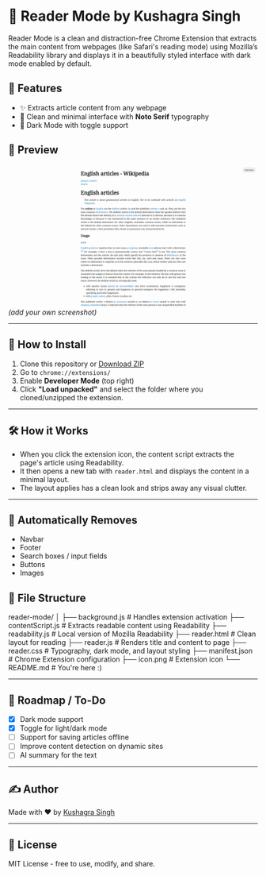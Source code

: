 # 📰 Reader Mode by Kushagra Singh

Reader Mode is a clean and distraction-free Chrome Extension that extracts the main content from webpages (like Safari's reading mode) using Mozilla’s Readability library and displays it in a beautifully styled interface with dark mode enabled by default.

## 🔧 Features

- ✨ Extracts article content from any webpage
- 🎨 Clean and minimal interface with **Noto Serif** typography
- 🌙 Dark Mode with toggle support

## 📸 Preview

![Reader Mode Preview](preview.png) *(add your own screenshot)*

---

## 🚀 How to Install

1. Clone this repository or [Download ZIP](https://github.com/kushagrasinghx/reader-mode/archive/refs/heads/main.zip)
2. Go to `chrome://extensions/`
3. Enable **Developer Mode** (top right)
4. Click **"Load unpacked"** and select the folder where you cloned/unzipped the extension.

---

## 🛠 How it Works

- When you click the extension icon, the content script extracts the page's article using Readability.
- It then opens a new tab with `reader.html` and displays the content in a minimal layout.
- The layout applies has a clean look and strips away any visual clutter.

---

## 🚫 Automatically Removes

- Navbar
- Footer
- Search boxes / input fields
- Buttons
- Images

## 📁 File Structure

reader-mode/ │ ├── background.js # Handles extension activation ├── contentScript.js # Extracts readable content using Readability ├── readability.js # Local version of Mozilla Readability ├── reader.html # Clean layout for reading ├── reader.js # Renders title and content to page ├── reader.css # Typography, dark mode, and layout styling ├── manifest.json # Chrome Extension configuration ├── icon.png # Extension icon └── README.md # You're here :)

---

## 📌 Roadmap / To-Do

- [x] Dark mode support  
- [x] Toggle for light/dark mode  
- [ ] Support for saving articles offline  
- [ ] Improve content detection on dynamic sites  
- [ ] AI summary for the text

---

## ✍️ Author

Made with ❤️ by [Kushagra Singh](https://github.com/kushagrasinghx)

---

## 📄 License

MIT License - free to use, modify, and share.